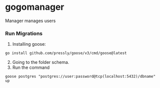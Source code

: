 # gogomanager
Manager manages users

### Run Migrations
1. Installing goose:
```
go install github.com/pressly/goose/v3/cmd/goose@latest
``` 
2. Going to the folder schema.
3. Run the command 
```
goose postgres "postgres://user:password@tcp(localhost:5432)/dbname" up
```
